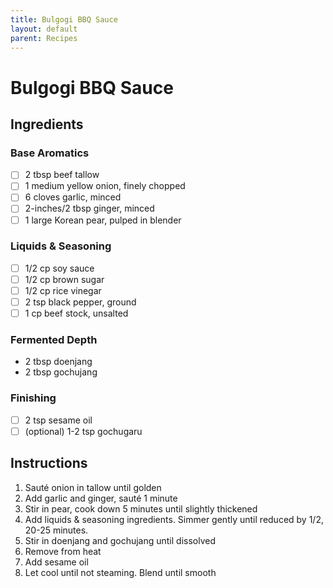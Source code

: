 ```yaml
---
title: Bulgogi BBQ Sauce
layout: default
parent: Recipes
---
```

# Bulgogi BBQ Sauce 

## Ingredients

### Base Aromatics
- [ ] 2 tbsp beef tallow
- [ ] 1 medium yellow onion, finely chopped
- [ ] 6 cloves garlic, minced
- [ ] 2-inches/2 tbsp ginger, minced
- [ ] 1 large Korean pear, pulped in blender

### Liquids & Seasoning
- [ ] 1/2 cp soy sauce
- [ ] 1/2 cp brown sugar
- [ ] 1/2 cp rice vinegar
- [ ] 2 tsp black pepper, ground
- [ ] 1 cp beef stock, unsalted

### Fermented Depth
- 2 tbsp doenjang
- 2 tbsp gochujang

### Finishing
- [ ] 2 tsp sesame oil
- [ ] (optional) 1-2 tsp gochugaru

## Instructions

1. Sauté onion in tallow until golden
1. Add garlic and ginger, sauté 1 minute
1. Stir in pear, cook down 5 minutes until slightly thickened
1. Add liquids & seasoning ingredients. Simmer gently until reduced by 1/2, 20-25 minutes.
1. Stir in doenjang and gochujang until dissolved
1. Remove from heat
1. Add sesame oil
1. Let cool until not steaming. Blend until smooth